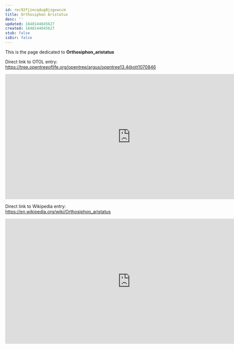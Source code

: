 ```yaml
---
id: rec92fjincq4ug0jzgxwccm
title: Orthosiphon Aristatus
desc: ''
updated: 1648144045627
created: 1648144045627
stub: false
isDir: false
---
```

This is the page dedicated to **Orthosiphon_aristatus**


Direct link to OTOL entry: https://tree.opentreeoflife.org/opentree/argus/opentree13.4@ott1070846



<html>
    <body>
    <iframe src="https://tree.opentreeoflife.org/opentree/argus/opentree13.4@ott1070846"
    width="800" height="400" frameborder="0" allowfullscreen> </iframe>
    </body>
</html>
    


Direct link to Wikipedia entry: https://en.wikipedia.org/wiki/Orthosiphon_aristatus



<html>
    <body>
    <iframe src="https://en.wikipedia.org/wiki/Orthosiphon_aristatus"
    width="800" height="400" frameborder="0" allowfullscreen> </iframe>
    </body>
</html>
    
